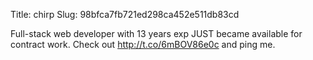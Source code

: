 Title: chirp
Slug: 98bfca7fb721ed298ca452e511db83cd

Full-stack web developer with 13 years exp JUST became available for contract work. Check out <a href="http://t.co/6mBOV86e0c">http://t.co/6mBOV86e0c</a> and ping me.
